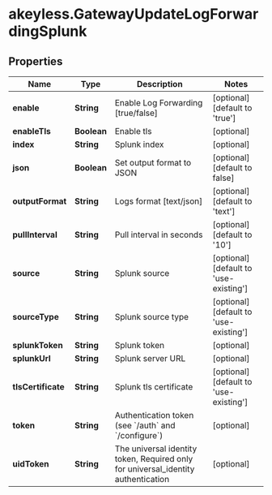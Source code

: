 # akeyless.GatewayUpdateLogForwardingSplunk

## Properties

Name | Type | Description | Notes
------------ | ------------- | ------------- | -------------
**enable** | **String** | Enable Log Forwarding [true/false] | [optional] [default to &#39;true&#39;]
**enableTls** | **Boolean** | Enable tls | [optional] 
**index** | **String** | Splunk index | [optional] 
**json** | **Boolean** | Set output format to JSON | [optional] [default to false]
**outputFormat** | **String** | Logs format [text/json] | [optional] [default to &#39;text&#39;]
**pullInterval** | **String** | Pull interval in seconds | [optional] [default to &#39;10&#39;]
**source** | **String** | Splunk source | [optional] [default to &#39;use-existing&#39;]
**sourceType** | **String** | Splunk source type | [optional] [default to &#39;use-existing&#39;]
**splunkToken** | **String** | Splunk token | [optional] 
**splunkUrl** | **String** | Splunk server URL | [optional] 
**tlsCertificate** | **String** | Splunk tls certificate | [optional] [default to &#39;use-existing&#39;]
**token** | **String** | Authentication token (see &#x60;/auth&#x60; and &#x60;/configure&#x60;) | [optional] 
**uidToken** | **String** | The universal identity token, Required only for universal_identity authentication | [optional] 


